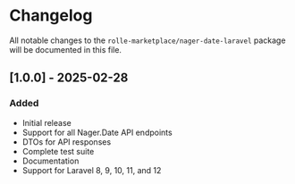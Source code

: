 # Changelog

All notable changes to the `rolle-marketplace/nager-date-laravel` package will be documented in this file.

## [1.0.0] - 2025-02-28

### Added
- Initial release
- Support for all Nager.Date API endpoints
- DTOs for API responses
- Complete test suite
- Documentation
- Support for Laravel 8, 9, 10, 11, and 12
